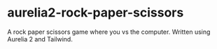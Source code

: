 # aurelia2-rock-paper-scissors
A rock paper scissors game where you vs the computer. Written using Aurelia 2 and Tailwind.
